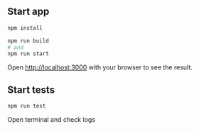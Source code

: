 
## Start app

```bash
npm install

npm run build
# and
npm run start
```

Open [http://localhost:3000](http://localhost:3000) with your browser to see the result.

## Start tests

```bash
npm run test
```

Open terminal and check logs
